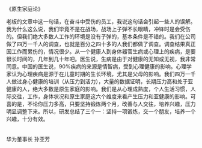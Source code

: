 

《原生家庭论》  

老板的文章中这一句话，在奋斗中受伤的员工，我说这句话会引起一些人的误解。我为什么这么说，我们毕竟不是在战场，战场上子弹不长眼睛，冲锋时是会受伤的。但我们绝大多数人工作的环境是没有子弹的，基本条件是不错的。我们在公司做了四万一千人的调查，也就是百分之四十多的人我们都做了调查。调查结果真正因工作而累伤的，情况很少。从一个健康人到身体器官生病或心理上的疾病，是要很长时间的，几年到几十年吧。医生说，生病是由于对健康的无知或无视，我非常同意。中国的医生说，90%疾病的来源是情智病，受到心理健康的影响。心理学家认为心理疾病是源于在儿童时期的生长环境，尤其是父母的影响。我们四万一千人做过身心健康的培训（从压力到活力），大量的数据证明，长期压力高和处于亚健康的人，绝大多数是原生家庭的影响。我们是从心理成熟度，个人生活习惯，人际交往，工作，身体状况和原生家庭这六个维度来看产生压力和亚健康的影响。可喜的是，不论你压力多高，只要坚持锻炼两个月，改善与人交往，培养兴趣，压力明显调整下来。所以，研发总结了三个一：坚持一项锻炼，交一个朋友，培养一个兴趣，十分有效。　　　  
　　　　　　　　　　　　　　　　　　　　　　　　　　　　　　

华为董事长 孙亚芳  